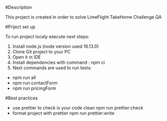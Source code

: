 #Description

This project is created in order to solve LimeFlight TakeHome Challenge QA

#Priject set up

To run project localy execute next steps:

1. Install node.js (node version used 16.13.0)
2. Clone Git project to your PC
3. Open it in IDE
4. Install dependencies with command : npm ci
5. Next commands are used to run tests:

- npm run all
- npm run contactForm
- npm run pricingForm

#Best practices

- use prettier to check is your code clean npm run prettier:check
- format project with prettier npm run prettier:write

